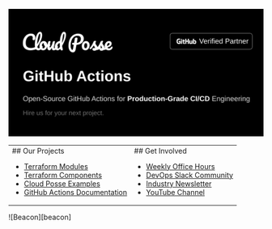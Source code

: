[![Banner][banner]](https://cpco.io/homepage)

<table>
<tr>
<td>
## Our Projects

* [Terraform Modules](https://github.com/cloudposse)
* [Terraform Components](https://github.com/cloudposse-terraform-components)
* [Cloud Posse Examples](https://github.com/cloudposse-examples)
* [GitHub Actions Documentation](https://docs.cloudposse.com/github-actions/)
</td>
<td>
## Get Involved

* [Weekly Office Hours](https://cloudposse.com/office-hours/)
* [DevOps Slack Community](https://cloudposse.com/slack/)
* [Industry Newsletter](https://cloudposse.com/newsletter/)
* [YouTube Channel](https://www.youtube.com/playlist?list=PLhRztDM6Uvne8MUuwXrv2truMl6gVZ0D8)
</td>
</tr>
</table>
![Beacon][beacon]

  [banner]: banner/image.png?raw=true
  [beacon]: https://ga-beacon.cloudposse.com/UA-76589703-4/cloudposse/.github?pixel&cs=github&cm=readme&an=.github

